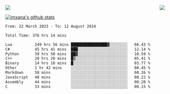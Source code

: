 <p>
  <a href="https://count.getloli.com/"><img src="https://count.getloli.com/get/@xana.readme?theme=moebooru-h"></a>
  <img src="https://weather-icon.journeyad.repl.co/@hangzhou?v=1" align="right">
</p>


<a href="https://github.com/imxana"><img align="center" src="https://github-readme-stats.vercel.app/api?username=imxana&show_icons=true&include_all_commits=true&hide_border=tru&custom_title=imxana%27s%20Github%20Stats" alt="imxana's github stats" /></a> 

<!--START_SECTION:waka-->

```txt
From: 22 March 2023 - To: 12 August 2024

Total Time: 376 hrs 14 mins

Lua          249 hrs 56 mins ████████████████▓░░░░░░░░   66.43 %
C#           45 hrs 41 mins  ███░░░░░░░░░░░░░░░░░░░░░░   12.14 %
Python       39 hrs 50 mins  ██▓░░░░░░░░░░░░░░░░░░░░░░   10.59 %
C++          20 hrs 20 mins  █▒░░░░░░░░░░░░░░░░░░░░░░░   05.41 %
Binary       14 hrs 10 mins  █░░░░░░░░░░░░░░░░░░░░░░░░   03.77 %
Other        1 hr 42 mins    ░░░░░░░░░░░░░░░░░░░░░░░░░   00.45 %
Markdown     58 mins         ░░░░░░░░░░░░░░░░░░░░░░░░░   00.26 %
JavaScript   48 mins         ░░░░░░░░░░░░░░░░░░░░░░░░░   00.22 %
Assembly     44 mins         ░░░░░░░░░░░░░░░░░░░░░░░░░   00.20 %
C            33 mins         ░░░░░░░░░░░░░░░░░░░░░░░░░   00.15 %
```

<!--END_SECTION:waka-->

